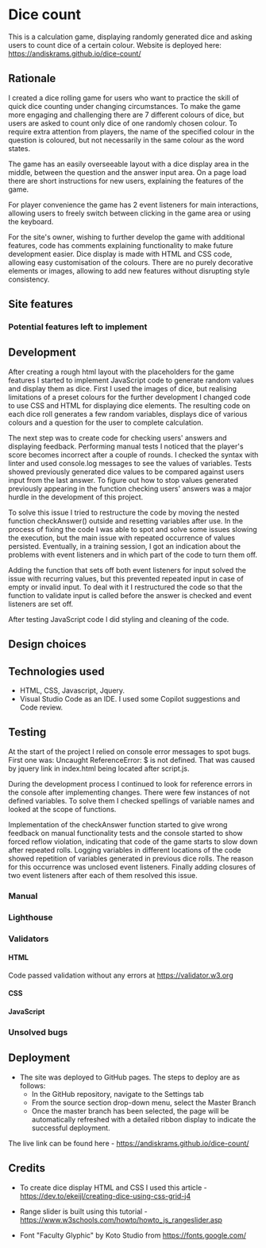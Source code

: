 # Dice count

This is a calculation game, displaying randomly generated dice and asking users to count dice of a certain colour.
Website is deployed here: <https://andiskrams.github.io/dice-count/>

## Rationale

I created a dice rolling game for users who want to practice the skill of quick dice counting under changing circumstances. To make the game more engaging and challenging there are 7 different colours of dice, but users are asked to count only dice of one randomly chosen colour. To require extra attention from players, the name of the specified colour in the question is coloured, but not necessarily in the same colour as the word states.

The game has an easily overseeable layout with a dice display area in the middle, between the question and the answer input area. On a page load there are short instructions for new users, explaining the features of the game.

For player convenience the game has 2 event listeners for main interactions, allowing users to freely switch between clicking in the game area or using the keyboard.

For the site's owner, wishing to further develop the game with additional features, code has comments explaining functionality to make future development easier. Dice display is made with HTML and CSS code, allowing easy customisation of the colours. There are no purely decorative elements or images, allowing to add new features without disrupting style consistency.

## Site features


### Potential features left to implement

## Development

After creating a rough html layout with the placeholders for the game features I started to implement JavaScript code to generate random values and display them as dice. First I used the images of dice, but realising limitations of a preset colours for the further development I changed code to use CSS and HTML for displaying dice elements. The resulting code on each dice roll generates a few random variables, displays dice of various colours and a question for the user to complete calculation.

The next step was to create code for checking users' answers and displaying feedback. Performing manual tests I noticed that the player's score becomes incorrect after a couple of rounds. I checked the syntax with linter and used console.log messages to see the values of variables. Tests showed previously generated dice values to be compared against users input from the last answer. To figure out how to stop values generated previously appearing in the function checking users' answers was a major hurdle in the development of this project.

To solve this issue I tried to restructure the code by moving the nested function checkAnswer() outside and resetting variables after use. In the process of fixing the code I was able to spot and solve some issues slowing the execution, but the main issue with repeated occurrence of values persisted. Eventually, in a training session, I got an indication about the problems with event listeners and in which part of the code to turn them off.

Adding the function that sets off both event listeners for input solved the issue with recurring values, but this prevented repeated input in case of empty or invalid input. To deal with it I restructured the code so that the function to validate input is called before the answer is checked and event listeners are set off.

After testing JavaScript code I did styling and cleaning of the code.

## Design choices



## Technologies used

* HTML, CSS, Javascript, Jquery.
* Visual Studio Code as an IDE. I used some Copilot suggestions and Code review.

## Testing

At the start of the project I relied on console error messages to spot bugs. First one was: Uncaught ReferenceError: $ is not defined. That was caused by jquery link in index.html being located after script.js.

During the development process I continued to look for reference errors in the console after implementing changes. There were few instances of not defined variables. To solve them I checked spellings of variable names and looked at the scope of functions.

Implementation of the checkAnswer function started to give wrong feedback on manual functionality tests and the console started to show forced reflow violation, indicating that code of the game starts to slow down after repeated rolls. Logging variables in different locations of the code showed repetition of variables generated in previous dice rolls. The reason for this occurrence was unclosed event listeners. Finally adding closures of two event listeners after each of them resolved this issue.

### Manual


### Lighthouse


### Validators

#### HTML

Code passed validation without any errors at <https://validator.w3.org>

#### CSS

#### JavaScript


### Unsolved bugs


## Deployment

* The site was deployed to GitHub pages. The steps to deploy are as follows:
  * In the GitHub repository, navigate to the Settings tab
  * From the source section drop-down menu, select the Master Branch
  * Once the master branch has been selected, the page will be automatically refreshed with a detailed ribbon display to indicate the successful deployment.

The live link can be found here - <https://andiskrams.github.io/dice-count/>

## Credits

* To create dice display HTML and CSS I used this article -  <https://dev.to/ekeijl/creating-dice-using-css-grid-j4>
* Range slider is built using this tutorial - <https://www.w3schools.com/howto/howto_js_rangeslider.asp>

* Font "Faculty Glyphic" by Koto Studio from <https://fonts.google.com/>
